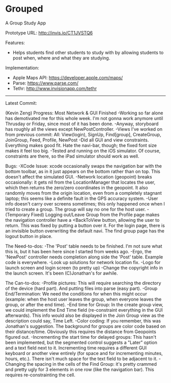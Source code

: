 Grouped
=======

A Group Study App

Prototype URL: http://invis.io/CT1JVSTQ6

Features: 

 - Helps students find other students to study with by allowing students to post when, where and what they are studying.
 
Implementation:
 
 - Apple Maps API: https://developer.apple.com/maps/
 - Parse: https://www.parse.com/
 - Tethr: http://www.invisionapp.com/tethr

-------------------------
Latest Commit:

(Kevin Zeng) Progress: Most Network & GUI Finished
-Working so far alone has demotivated me for this whole week. I'm not gonna work anymore until Thrusday or Friday, since most of it has been done.
-Anyway, storyboard has roughly all the views except NewPostController.
-Views I've worked on from previous commit: All: View(login), SignUp, Find[group], CreateGroup, JoinGroup, Feed, Profile, NewPost
-Did all GUI and view constraints. Everything makes good fit. Hate the navi-bar, though; the fixed font size makes it feel too big.
-Tested and running on the iOS simulator. Of course, constraints are there, so the iPad simulator should work as well.

Bugs:
-XCode Issue: xcode occasionally swaps the navigation bar with the  bottom toolbar, as in it just appears on the bottom rather than on top. This doesn't affect the simulated GUI.
-Network location (geopoint) breaks occasionally: it gets nil from the LocationManager that locates the user, which then returns the zero/zero coordinates in the geopoint.
  It also randomly moves from the origin location, even from a completely stagnant laptop; this seems like a definite fault in the GPS accuracy system.
-User info doesn't carry over screens sometimes; this only happened once when I tried to create a group. The group will say no one for the host user.
-(Temporary Fixed) Logging out/Leave Group from the Profile page makes the navigation controller have a <BackToView button, allowing the user to return.
This was fixed by putting a button over it. For the login page, there is an invisible button overwriting the default navi. The find group page has the logout button in place.

The Need-to-dos:
-The 'Post' table needs to be finished. I'm not sure what this is, but it has been here since I started from weeks ago.
-Ergo, the 'NewPost' controller needs completion along side the 'Post' table. Example code is everywhere.
-Look up solutions for network location fix.
-Logo for launch screen and login screen (to pretty up)
-Change the copyright info in the launch screen. It's been (C)Jonathan's for awhile.

The Can-to-dos:
-Profile pictures: This will require searching the directory of the device (hard part). And putting files into parse (easy part).
-Group End/Termination: We need the conditions for when this might occur (example: when the host user leaves the group, when everyone leaves the group, or after the end time).
-End time for Group: In the create group view, we could implement the End Time field (re-constraint everything in the GUI afterwards).
  This info would also be displayed in the Join Group view as the description could say, Time Left.
-Color coding: If you remember, this was Jonathan's suggestion. The background for groups are color code based on their distance/time.
  Obviously this requires the distance from Geopoints figured out.
-Incrementing the start time for delayed groups: This hasn't been implemented, but the segmented control suggests a "Later" option and a text field next to it.
  Incrementing time requires a different GUI keyboard or another view entirely (for space and for incrementing minutes, hours, etc.). There isn't much space for the text field to be adjacent to it.
-Changing the spacing in the cells of the Find Group: it's pretty crammed and pretty ugly for 3 elements in one row (like the navigation bar). This requires re-constrainting the cell.
